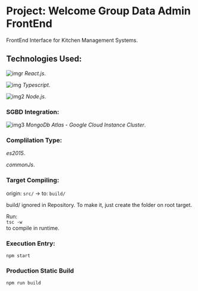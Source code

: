 # Project: Welcome Group Data Admin FrontEnd

FrontEnd Interface for Kitchen Management Systems.

## Technologies Used:

![imgr](https://github.com/Technoizz/nolita-bkry-api/blob/master/assets/React.png "imgr") <i>React.js</i>.</br>

![img](https://github.com/Technoizz/nolita-bkry-api/blob/master/assets/typescript.png "img") <i>Typescript</i>.</br>

![img2](https://github.com/Technoizz/nolita-bkry-api/blob/master/assets/Nodejs.png "img2") <i>Node.js</i>.

### SGBD Integration:

![img3](https://github.com/Technoizz/nolita-bkry-api/blob/master/assets/Mongo.png "img3") <i>MongoDb Atlas - Google Cloud Instance Cluster</i>.

### Complilation Type:

<i>es2015</i>.

<i>commonJs</i>.

### Target Compiling:

origin: ```src/``` -> to: ```build/```

build/ ignored in Repository. To make it, just create the folder on root target.

Run: </br>
```tsc -w```
</br> to compile in runtime.

### Execution Entry:

```npm start```

### Production Static Build

```npm run build```